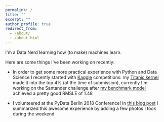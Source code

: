 ```yaml
---
permalink: /
title: ""
excerpt: ""
author_profile: true
redirect_from: 
  - /about/
  - /about.html
---
```


I'm a Data Nerd learning how (to make) machines learn.

Here are some things I've been working on recently:

- In order to get some more practical experience with Python and Data Science I recently started with [Kaggle](https://www.kaggle.com/) competitions: my [Titanic kernel](https://www.kaggle.com/tomigelo/titanic-with-family-survival-tpot-0-81818) made it into the top 4% (at the time of submission), currently I'm working on the Santander challenge after [my benchmark model](https://www.kaggle.com/tomigelo/benchmark-model-with-lgbm-1-48) achieved a pretty good RMSLE of 1.48

- I volunteered at the PyData Berlin 2018 Conference! In [this blog post](https://tgel0.github.io/blog/pydata-berlin-2018/) I summarized this awesome experience by adding a few photos I took during the weekend
